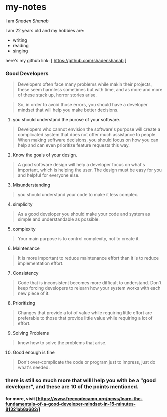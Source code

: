 # my-notes
I am *Shaden Shanab*


I am 22 years old and my hobbies are:
* writing
* reading
* singing

here's my github link: [ https://github.com/shadenshanab ]



 ### Good Developers
 
> Developers often face many problems while makin their projects, these seem harmless sometimes but with time, and as more and more of these stack up, horror stories arise.

> So, in order to avoid those errors, you should have a developer mindset that will help you make better decisions.

1. you should understand the purose of your software.
> Developers who cannot envision the software's purpose will create a complicated system that does not offer much assistance to people.
When making software decisions, you should focus on how you can help and can even prioritize feature requests this way.

2. Know the goals of your design.
>A good software design will help a developer focus on what's important, which is helping the user. The design must be easy for you and helpful for everyone else.

3. Misunderstanding
>you should understand your code to make it less complex.

4. simplicity
>As a good developer you should make your code and system as simple and understandable as possible.

5. complexity
>Your main purpose is to control complexity, not to create it.

6. Maintenance
>It is more important to reduce maintenance effort than it is to reduce implementation effort.

7. Consistency
>Code that is inconsistent becomes more difficult to understand. Don't keep forcing developers to relearn how your system works with each new piece of it.

8. Prioritizing
>Changes that provide a lot of value while requiring little effort are preferable to those that provide little value while requiring a lot of effort.

9. Solving Problems
> know how to solve the problems that arise.

10. Good enough is fine
>Don't over-complicate the code or program just to impress, just do what's needed.

### there is still so much more that willl help you with be a "good developer", and these are 10 of the points mentioned.
#### for more, visit [https://www.freecodecamp.org/news/learn-the-fundamentals-of-a-good-developer-mindset-in-15-minutes-81321ab8a682/]



